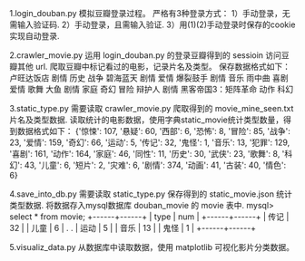 1.login_douban.py
模拟豆瓣登录过程。
严格有3种登录方式：
1）手动登录，无需输入验证码.
2）手动登录，且需输入验证.
3）用(1)(2)手动登录时保存的cookie实现自动登录.
  
2.crawler_movie.py
运用 login_douban.py 的登录豆瓣得到的 sessioin 访问豆瓣其他 url.
爬取豆瓣中标记看过的电影，记录片名及类型。
保存数据格式如下：
	卢旺达饭店                剧情 历史 战争
	碧海蓝天                  剧情 爱情
	爆裂鼓手                  剧情 音乐
	雨中曲                    喜剧 爱情 歌舞
	大鱼                      剧情 家庭 奇幻 冒险
	辩护人                    剧情
	黑客帝国3：矩阵革命       动作 科幻

3.static_type.py
需要读取 crawler_movie.py 爬取得到的 movie_mine_seen.txt 片名及类型数据.
读取统计的电影数据，使用字典static_movie统计类型数量，得到数据格式如下：
    {'惊悚': 107, '悬疑': 60, '西部': 6, '恐怖': 8, '冒险': 85, '战争': 23, '爱情': 159, '奇幻': 66, '运动': 5,
    '传记': 32, '鬼怪': 1, '音乐': 13, '犯罪': 129, '喜剧': 161, '动作': 164, '家庭': 46, '同性': 11, '历史': 30,
    '武侠': 23, '歌舞': 8, '科幻': 43, '儿童': 6, '短片': 2, '灾难': 6, '剧情': 374, '动画': 41, '古装': 40, '情色': 6}

4.save_into_db.py
需要读取 static_type.py 保存得到的 static_movie.json 统计类型数据.
将数据存入mysql数据库 douban_movie 的 movie 表中.
        mysql> select * from movie;
        +------+------+
        | type | num  |
        +------+------+
        | 传记 |   32 |
        | 儿童 |    6 |
        .
        .
        | 运动 |    5 |
        | 音乐 |   13 |
        | 鬼怪 |    1 |
        +------+------+
		
5.visualiz_data.py
从数据库中读取数据，使用 matplotlib 可视化影片分类数据。
